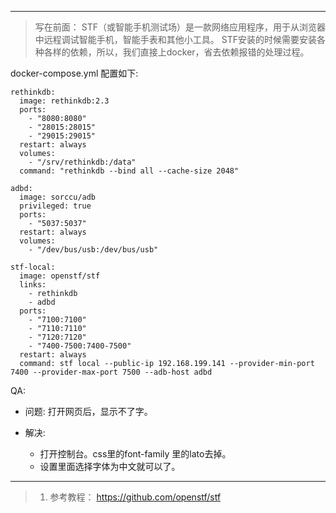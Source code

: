 <!--
author: banli 
head: 
date: 2017-04-30
title:  stf 自用填坑指南
tags: tech
images: 
category: tech 
status: publish
summary:  
-->

---

> 写在前面： 
STF（或智能手机测试场）是一款网络应用程序，用于从浏览器中远程调试智能手机，智能手表和其他小工具。
STF安装的时候需要安装各种各样的依赖，所以，我们直接上docker，省去依赖报错的处理过程。


docker-compose.yml 配置如下:

```
rethinkdb:
  image: rethinkdb:2.3
  ports:
    - "8080:8080"
    - "28015:28015"
    - "29015:29015"
  restart: always
  volumes:
    - "/srv/rethinkdb:/data"
  command: "rethinkdb --bind all --cache-size 2048"

adbd:
  image: sorccu/adb
  privileged: true
  ports:
    - "5037:5037"
  restart: always
  volumes:
    - "/dev/bus/usb:/dev/bus/usb"

stf-local:
  image: openstf/stf
  links:
    - rethinkdb
    - adbd
  ports:
    - "7100:7100"
    - "7110:7110"
    - "7120:7120"
    - "7400-7500:7400-7500"
  restart: always
  command: stf local --public-ip 192.168.199.141 --provider-min-port 7400 --provider-max-port 7500 --adb-host adbd
```



QA:

- 问题: 打开网页后，显示不了字。

- 解决: 
    - 打开控制台。css里的font-family 里的lato去掉。
    - 设置里面选择字体为中文就可以了。 
    


---
>  1. 参考教程：  https://github.com/openstf/stf

